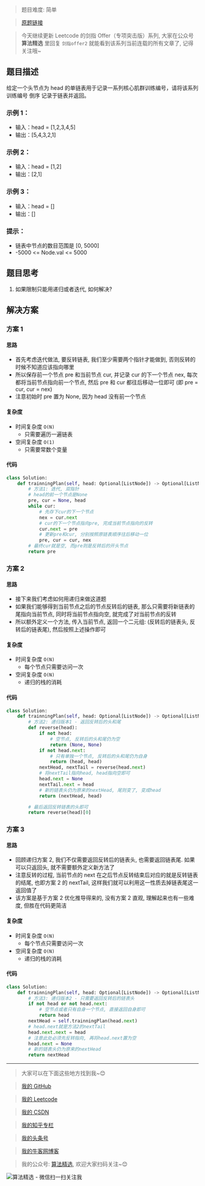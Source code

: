 > 题目难度: 简单

> [原题链接](https://leetcode-cn.com/problems/fan-zhuan-lian-biao-lcof/)

> 今天继续更新 Leetcode 的剑指 Offer（专项突击版）系列, 大家在公众号 **算法精选** 里回复 `剑指offer2` 就能看到该系列当前连载的所有文章了, 记得关注哦~

## 题目描述

给定一个头节点为 head 的单链表用于记录一系列核心肌群训练编号，请将该系列训练编号 倒序 记录于链表并返回。

### 示例 1：

- 输入：head = [1,2,3,4,5]
- 输出：[5,4,3,2,1]

### 示例 2：

- 输入：head = [1,2]
- 输出：[2,1]

### 示例 3：

- 输入：head = []
- 输出：[]

### 提示：

- 链表中节点的数目范围是 [0, 5000]
- -5000 <= Node.val <= 5000

## 题目思考

1. 如果限制只能用递归或者迭代, 如何解决?

## 解决方案

### 方案 1

#### 思路

- 首先考虑迭代做法, 要反转链表, 我们至少需要两个指针才能做到, 否则反转的时候不知道应该指向哪里
- 所以保存前一个节点 pre 和当前节点 cur, 并记录 cur 的下一个节点 nex, 每次都将当前节点指向前一个节点, 然后 pre 和 cur 都往后移动一位即可 (即 pre = cur, cur = nex)
- 注意初始时 pre 置为 None, 因为 head 没有前一个节点

#### 复杂度

- 时间复杂度 `O(N)`
  - 只需要遍历一遍链表
- 空间复杂度 `O(1)`
  - 只需要常数个变量

#### 代码

```python
class Solution:
    def trainningPlan(self, head: Optional[ListNode]) -> Optional[ListNode]:
        # 方法1: 迭代, 双指针
        # head的前一个节点是None
        pre, cur = None, head
        while cur:
            # 先存下cur的下一个节点
            nex = cur.next
            # cur的下一个节点指向pre, 完成当前节点指向的反转
            cur.next = pre
            # 更新pre和cur, 分别按照原链表顺序往后移动一位
            pre, cur = cur, nex
        # 最终cur就是空, 而pre则是反转后的开头节点
        return pre
```

### 方案 2

#### 思路

- 接下来我们考虑如何用递归来做这道题
- 如果我们能够得到当前节点之后的节点反转后的链表, 那么只需要将新链表的尾指向当前节点, 同时将当前节点指向空, 就完成了对当前节点的反转
- 所以额外定义一个方法, 传入当前节点, 返回一个二元组: (反转后的链表头, 反转后的链表尾), 然后按照上述操作即可

#### 复杂度

- 时间复杂度 `O(N)`
  - 每个节点只需要访问一次
- 空间复杂度 `O(N)`
  - 递归的栈的消耗

#### 代码

```python
class Solution:
    def trainningPlan(self, head: Optional[ListNode]) -> Optional[ListNode]:
        # 方法2: 递归版本1 - 返回反转后的头和尾
        def reverse(head):
            if not head:
                # 空节点, 反转后的头和尾仍为空
                return (None, None)
            if not head.next:
                # 只有单独一个节点, 反转后的头和尾仍为自身
                return (head, head)
            nextHead, nextTail = reverse(head.next)
            # 将nextTail指向head, head指向空即可
            head.next = None
            nextTail.next = head
            # 新的链表头仍为原来的nextHead, 尾则变了, 变成head
            return (nextHead, head)

        # 最后返回反转链表的头即可
        return reverse(head)[0]
```

### 方案 3

#### 思路

- 回顾递归方案 2, 我们不仅需要返回反转后的链表头, 也需要返回链表尾. 如果可以只返回头, 就不需要额外定义新方法了
- 注意反转的过程, 当前节点的 next 在之后节点反转结束后对应的就是反转链表的结尾, 也即方案 2 的 nextTail, 这样我们就可以利用这一性质去掉链表尾这一返回值了
- 该方案是基于方案 2 优化推导得来的, 没有方案 2 直观, 理解起来也有一些难度, 但胜在代码更简洁

#### 复杂度

- 时间复杂度 `O(N)`
  - 每个节点只需要访问一次
- 空间复杂度 `O(N)`
  - 递归的栈的消耗

#### 代码

```python
class Solution:
    def trainningPlan(self, head: Optional[ListNode]) -> Optional[ListNode]:
        # 方法3: 递归版本2 - 只需要返回反转后的链表头
        if not head or not head.next:
            # 空节点或者只有自身一个节点, 直接返回自身即可
            return head
        nextHead = self.trainningPlan(head.next)
        # head.next就是方法2的nextTail
        head.next.next = head
        # 注意此处必须先反转指向, 再将head.next置为空
        head.next = None
        # 新的链表头仍为原来的nextHead
        return nextHead
```

---

> 大家可以在下面这些地方找到我~😊

> [我的 GitHub](https://github.com/zjulyx)

> [我的 Leetcode](https://leetcode-cn.com/u/suibianfahui/)

> [我的 CSDN](https://me.csdn.net/zjulyx1993)

> [我的知乎专栏](https://zhuanlan.zhihu.com/c_1242508721932464128)

> [我的头条号](https://www.toutiao.com/c/user/1090304683804520/#mid=1671643017345028)

> [我的牛客网博客](https://blog.nowcoder.net/zjulyx)

> 我的公众号: [算法精选](https://mp.weixin.qq.com/s?__biz=MzA5MDk1MjI5MA==&mid=2247484158&idx=1&sn=90176bac32cf7af40e4074c721fd8a95&chksm=900285f3a7750ce5a068c9c9773781461819633f2fd60533732637ec9520c908371ebc218d49&scene=178&cur_album_id=1386231241346859009#rd), 欢迎大家扫码关注~😊

![算法精选 - 微信扫一扫关注我](https://pic1.zhimg.com/80/v2-7c988a7b35886df51596ef23616764ac_1440w.jpg)
